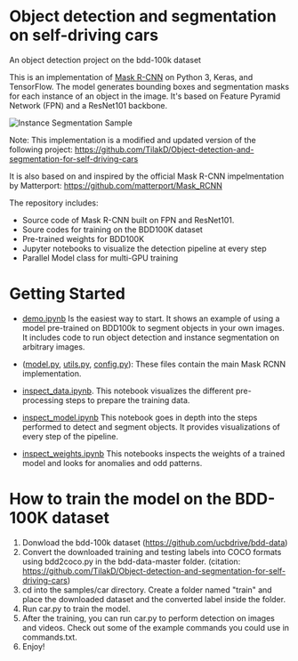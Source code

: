 # Object detection and segmentation on self-driving cars 
An object detection project on the bdd-100k dataset

This is an implementation of [Mask R-CNN](https://arxiv.org/abs/1703.06870) on Python 3, Keras, and TensorFlow. The model generates bounding boxes and segmentation masks for each instance of an object in the image. It's based on Feature Pyramid Network (FPN) and a ResNet101 backbone.

![Instance Segmentation Sample](images/predictions.jpg) 

Note: This implementation is a modified and updated version of the following project: 
https://github.com/TilakD/Object-detection-and-segmentation-for-self-driving-cars 

It is also based on and inspired by the official Mask R-CNN impelmentation by Matterport: https://github.com/matterport/Mask_RCNN  


The repository includes:
* Source code of Mask R-CNN built on FPN and ResNet101.
* Soure codes for training on the BDD100K dataset 
* Pre-trained weights for BDD100K
* Jupyter notebooks to visualize the detection pipeline at every step
* Parallel Model class for multi-GPU training



# Getting Started
* [demo.ipynb](object_detection/demo.ipynb) Is the easiest way to start. It shows an example of using a model pre-trained on BDD100k to segment objects in your own images.
It includes code to run object detection and instance segmentation on arbitrary images.

* ([model.py](object_detection/mrcnn/model.py), [utils.py](object_detection/mrcnn/utils.py), [config.py](object_detection/mrcnn/config.py)): These files contain the main Mask RCNN implementation. 


* [inspect_data.ipynb](object_detection/inspect_data.ipynb). This notebook visualizes the different pre-processing steps
to prepare the training data.

* [inspect_model.ipynb](object_detection/inspect_model.ipynb) This notebook goes in depth into the steps performed to detect and segment objects. It provides visualizations of every step of the pipeline.

* [inspect_weights.ipynb](object_detection/inspect_weights.ipynb)
This notebooks inspects the weights of a trained model and looks for anomalies and odd patterns.


# How to train the model on the BDD-100K dataset 
1. Donwload the bdd-100k dataset (https://github.com/ucbdrive/bdd-data)
2. Convert the downloaded training and testing labels into COCO formats using bdd2coco.py in the bdd-data-master folder. (citation: https://github.com/TilakD/Object-detection-and-segmentation-for-self-driving-cars) 
3. cd into the samples/car directory. Create a folder named "train" and place the downloaded dataset and the converted label inside the folder. 
4. Run car.py to train the model. 
5. After the training, you can run car.py to perform detection on images and videos. Check out some of the example commands you could use in commands.txt. 
6. Enjoy! 

